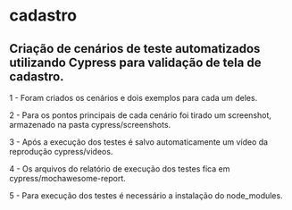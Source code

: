 # cadastro
Criação de cenários de teste automatizados utilizando Cypress para validação de tela de cadastro.
--
1 - Foram criados os cenários e dois exemplos para cada um deles.

2 - Para os pontos principais de cada cenário foi tirado um screenshot, armazenado na pasta cypress/screenshots.

3 - Após a execução dos testes é salvo automaticamente um vídeo da reprodução cypress/videos.

4 - Os arquivos do relatório de execução dos testes fica em cypress/mochawesome-report.

5 - Para execução dos testes é necessário a instalação do node_modules.